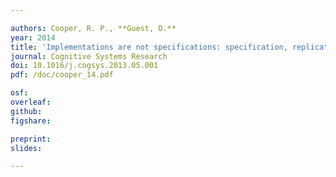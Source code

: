 ```yaml
---

authors: Cooper, R. P., **Guest, O.**
year: 2014
title: 'Implementations are not specifications: specification, replication and experimentation in computational cognitive modeling'
journal: Cognitive Systems Research
doi: 10.1016/j.cogsys.2013.05.001
pdf: /doc/cooper_14.pdf

osf:
overleaf:
github:
figshare:

preprint:
slides:

---
```

